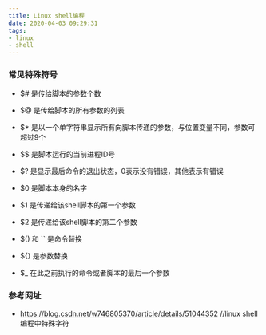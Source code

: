 ```yaml
---
title: Linux shell编程
date: 2020-04-03 09:29:31
tags:
- linux
- shell
---
```


### 常见特殊符号
- $# 是传给脚本的参数个数
- $@ 是传给脚本的所有参数的列表
- $* 是以一个单字符串显示所有向脚本传递的参数，与位置变量不同，参数可超过9个
- $$ 是脚本运行的当前进程ID号
- $? 是显示最后命令的退出状态，0表示没有错误，其他表示有错误

- $0 是脚本本身的名字
- $1 是传递给该shell脚本的第一个参数
- $2 是传递给该shell脚本的第二个参数

- $() 和 `` 是命令替换
- ${} 是参数替换
- $_ 在此之前执行的命令或者脚本的最后一个参数

### 参考网址
- https://blog.csdn.net/w746805370/article/details/51044352  //linux shell编程中特殊字符